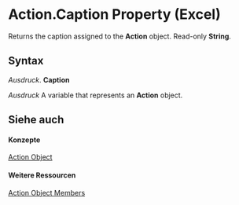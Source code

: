 
# Action.Caption Property (Excel)

Returns the caption assigned to the  **Action** object. Read-only **String**.


## Syntax

 _Ausdruck_. **Caption**

 _Ausdruck_ A variable that represents an **Action** object.


## Siehe auch


#### Konzepte


[Action Object](8a54e4ed-8392-e198-66df-987f94841968.md)
#### Weitere Ressourcen


[Action Object Members](http://msdn.microsoft.com/library/facec89c-9df7-e199-574b-78c86d91dd6e%28Office.15%29.aspx)